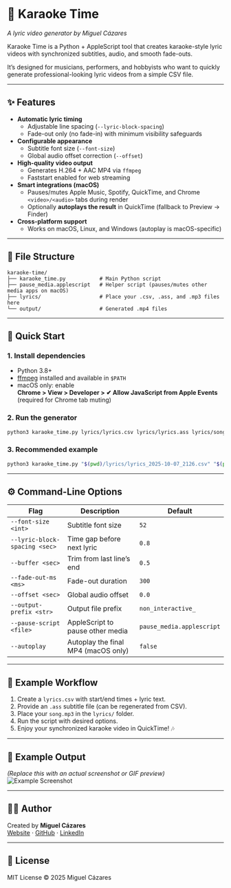 # 🎤 Karaoke Time  
*A lyric video generator by Miguel Cázares*

Karaoke Time is a Python + AppleScript tool that creates karaoke-style lyric videos with synchronized subtitles, audio, and smooth fade-outs.  

It’s designed for musicians, performers, and hobbyists who want to quickly generate professional-looking lyric videos from a simple CSV file.

---

## ✨ Features
- **Automatic lyric timing**  
  - Adjustable line spacing (`--lyric-block-spacing`)  
  - Fade-out only (no fade-in) with minimum visibility safeguards  
- **Configurable appearance**  
  - Subtitle font size (`--font-size`)  
  - Global audio offset correction (`--offset`)  
- **High-quality video output**  
  - Generates H.264 + AAC MP4 via `ffmpeg`  
  - Faststart enabled for web streaming  
- **Smart integrations (macOS)**  
  - Pauses/mutes Apple Music, Spotify, QuickTime, and Chrome `<video>/<audio>` tabs during render  
  - Optionally **autoplays the result** in QuickTime (fallback to Preview → Finder)  
- **Cross-platform support**  
  - Works on macOS, Linux, and Windows (autoplay is macOS-specific)  

---

## 📂 File Structure
```
karaoke-time/
├── karaoke_time.py           # Main Python script
├── pause_media.applescript   # Helper script (pauses/mutes other media apps on macOS)
├── lyrics/                   # Place your .csv, .ass, and .mp3 files here
└── output/                   # Generated .mp4 files
```

---

## 🚀 Quick Start

### 1. Install dependencies
- Python 3.8+  
- [ffmpeg](https://ffmpeg.org/download.html) installed and available in `$PATH`  
- macOS only: enable  
  **Chrome > View > Developer > ✔ Allow JavaScript from Apple Events**  
  (required for Chrome tab muting)

### 2. Run the generator
```bash
python3 karaoke_time.py lyrics/lyrics.csv lyrics/lyrics.ass lyrics/song.mp3
```

### 3. Recommended example
```bash
python3 karaoke_time.py "$(pwd)/lyrics/lyrics_2025-10-07_2126.csv" "$(pwd)/lyrics/lyrics_2025-10-07_2126.ass" "$(pwd)/lyrics/song.mp3" --font-size 155 --lyric-block-spacing 0.8 --offset 1.0 --autoplay
```

---

## ⚙️ Command-Line Options
| Flag | Description | Default |
|------|-------------|---------|
| `--font-size <int>` | Subtitle font size | `52` |
| `--lyric-block-spacing <sec>` | Time gap before next lyric | `0.8` |
| `--buffer <sec>` | Trim from last line’s end | `0.5` |
| `--fade-out-ms <ms>` | Fade-out duration | `300` |
| `--offset <sec>` | Global audio offset | `0.0` |
| `--output-prefix <str>` | Output file prefix | `non_interactive_` |
| `--pause-script <file>` | AppleScript to pause other media | `pause_media.applescript` |
| `--autoplay` | Autoplay the final MP4 (macOS only) | `false` |

---

## 📝 Example Workflow
1. Create a `lyrics.csv` with start/end times + lyric text.  
2. Provide an `.ass` subtitle file (can be regenerated from CSV).  
3. Place your `song.mp3` in the `lyrics/` folder.  
4. Run the script with desired options.  
5. Enjoy your synchronized karaoke video in QuickTime! 🎶  

---

## 📸 Example Output
*(Replace this with an actual screenshot or GIF preview)*  
![Example Screenshot](docs/example.png)

---

## 👨‍💻 Author
Created by **Miguel Cázares**  
[Website](https://miguelengineer.com) · [GitHub](https://github.com/mcazares) · [LinkedIn](https://linkedin.com/in/miguelcazares)

---

## 📄 License
MIT License © 2025 Miguel Cázares  
